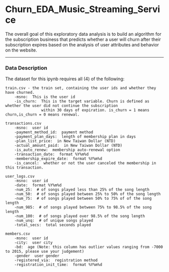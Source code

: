 # Churn_EDA_Music_Streaming_Service
 The overall goal of this exploratory data analysis is to build an algorithm for the subscription business that predicts whether a user will churn after their subscription expires based on the analysis of user attributes and behavior on the website.
____________________________________________________________________________________________________________________________________________
### Data Description
The dataset for this ipynb requires all (4) of the following:

    train.csv - the train set, containing the user ids and whether they have churned.
        -msno:  This is the user id
        -is_churn:  This is the target variable. Churn is defined as whether the user did not continue the subscription 
                    within 30 days of expiration. is_churn = 1 means churn,is_churn = 0 means renewal.

    transactions.csv
        -msno:  user id
        -payment_method_id:  payment method
        -payment_plan_days:  length of membership plan in days
        -plan_list_price:  in New Taiwan Dollar (NTD)
        -actual_amount_paid:  in New Taiwan Dollar (NTD)
        -is_auto_renew:  membership auto-renewal option
        -transaction_date:  format %Y%m%d
        -membership_expire_date:  format %Y%m%d
        -is_cancel:  whether or not the user canceled the membership in this transaction.

    user_logs.csv
        -msno:  user id
        -date:  format %Y%m%d
        -num_25:  # of songs played less than 25% of the song length
        -num_50:  # of songs played between 25% to 50% of the song length
        -num_75:  # of songs played between 50% to 75% of of the song length
        -num_985:  # of songs played between 75% to 98.5% of the song length
        -num_100:  # of songs played over 98.5% of the song length
        -num_unq:  # of unique songs played
        -total_secs:  total seconds played

    members.csv
        -msno:  user id
        -city:  user city
        -bd:  age (Note: this column has outlier values ranging from -7000 to 2015, please use your judgement)
        -gender  user gender
        -registered_via:  registration method
        -registration_init_time:  format %Y%m%d

